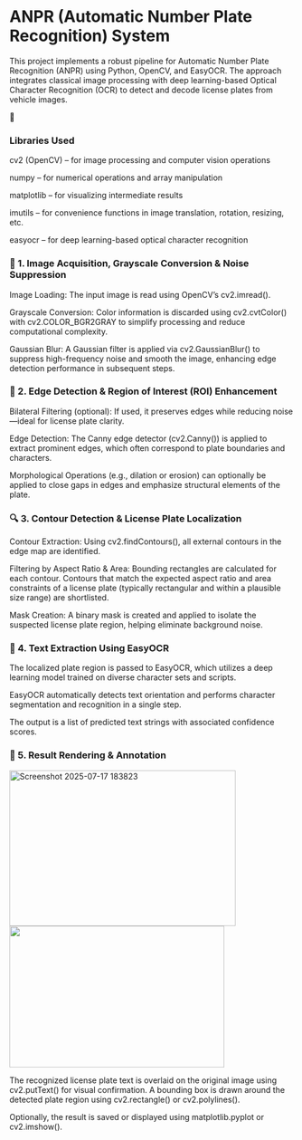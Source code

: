 <h1> ANPR (Automatic Number Plate Recognition) System</h1>
This project implements a robust pipeline for Automatic Number Plate Recognition (ANPR) using Python, OpenCV, and EasyOCR. The approach integrates classical image processing with deep learning-based Optical Character Recognition (OCR) to detect and decode license plates from vehicle images.

🔧 <h3>Libraries Used</h3>
cv2 (OpenCV) – for image processing and computer vision operations

numpy – for numerical operations and array manipulation

matplotlib – for visualizing intermediate results

imutils – for convenience functions in image translation, rotation, resizing, etc.

easyocr – for deep learning-based optical character recognition

<h3>🧩 1. Image Acquisition, Grayscale Conversion & Noise Suppression</h3>
Image Loading: The input image is read using OpenCV’s cv2.imread().

Grayscale Conversion: Color information is discarded using cv2.cvtColor() with cv2.COLOR_BGR2GRAY to simplify processing and reduce computational complexity.

Gaussian Blur: A Gaussian filter is applied via cv2.GaussianBlur() to suppress high-frequency noise and smooth the image, enhancing edge detection performance in subsequent steps.

<h3>🧠 2. Edge Detection & Region of Interest (ROI) Enhancement</h3>
Bilateral Filtering (optional): If used, it preserves edges while reducing noise—ideal for license plate clarity.

Edge Detection: The Canny edge detector (cv2.Canny()) is applied to extract prominent edges, which often correspond to plate boundaries and characters.

Morphological Operations (e.g., dilation or erosion) can optionally be applied to close gaps in edges and emphasize structural elements of the plate.

<h3>🔍 3. Contour Detection & License Plate Localization</h3>
Contour Extraction: Using cv2.findContours(), all external contours in the edge map are identified.

Filtering by Aspect Ratio & Area: Bounding rectangles are calculated for each contour. Contours that match the expected aspect ratio and area constraints of a license plate (typically rectangular and within a plausible size range) are shortlisted.

Mask Creation: A binary mask is created and applied to isolate the suspected license plate region, helping eliminate background noise.

<h3>🧾 4. Text Extraction Using EasyOCR</h3>
The localized plate region is passed to EasyOCR, which utilizes a deep learning model trained on diverse character sets and scripts.

EasyOCR automatically detects text orientation and performs character segmentation and recognition in a single step.

The output is a list of predicted text strings with associated confidence scores.



<h3>🎨 5. Result Rendering & Annotation</h3>
<img width="400" height="275" alt="Screenshot 2025-07-17 183823" src="https://github.com/user-attachments/assets/74d48b9d-a003-4168-b44c-d6df1e993665" />
<img width="380" height="250" src= "https://github.com/user-attachments/assets/8ad5287f-e063-4bcb-bc3c-dfc0f8eb1cfe"/>

The recognized license plate text is overlaid on the original image using cv2.putText() for visual confirmation.
A bounding box is drawn around the detected plate region using cv2.rectangle() or cv2.polylines().

Optionally, the result is saved or displayed using matplotlib.pyplot or cv2.imshow().
